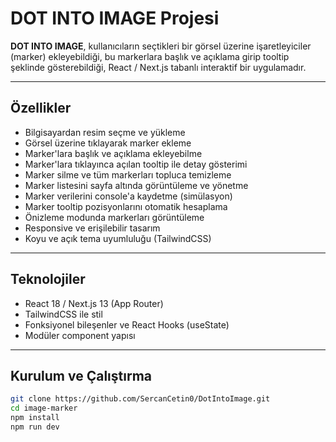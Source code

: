 # DOT INTO IMAGE Projesi

**DOT INTO IMAGE**, kullanıcıların seçtikleri bir görsel üzerine işaretleyiciler (marker) ekleyebildiği, bu markerlara başlık ve açıklama girip tooltip şeklinde gösterebildiği, React / Next.js tabanlı interaktif bir uygulamadır.

---

## Özellikler

- Bilgisayardan resim seçme ve yükleme
- Görsel üzerine tıklayarak marker ekleme
- Marker'lara başlık ve açıklama ekleyebilme
- Marker'lara tıklayınca açılan tooltip ile detay gösterimi
- Marker silme ve tüm markerları topluca temizleme
- Marker listesini sayfa altında görüntüleme ve yönetme
- Marker verilerini console'a kaydetme (simülasyon)
- Marker tooltip pozisyonlarını otomatik hesaplama
- Önizleme modunda markerları görüntüleme
- Responsive ve erişilebilir tasarım
- Koyu ve açık tema uyumluluğu (TailwindCSS)

---

## Teknolojiler

- React 18 / Next.js 13 (App Router)
- TailwindCSS ile stil
- Fonksiyonel bileşenler ve React Hooks (useState)
- Modüler component yapısı

---

## Kurulum ve Çalıştırma

```bash
git clone https://github.com/SercanCetin0/DotIntoImage.git
cd image-marker
npm install
npm run dev

